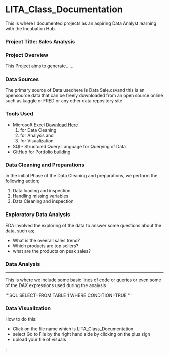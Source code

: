 # LITA_Class_Documentation
This is where I documented projects as an aspiring Data Analyst learning with the Incubation Hub.

### Project Title: Sales Analysis

### Project Overview
This Project aims to generate......

### Data Sources
The primary source of Data usedhere is Data Sale.csvand this is an opensource data that can be freely downloaded from an open source online such as kaggle or FRED or any other data repository site

### Tools Used
- Microsoft Excel [Download Here](https://www.microsoft.com) 
  1. for Data Cleaning
  2. for Analysis and
  3. for Visualization
- SQL- Structured Query Language for Querying of Data
- GitHub for Portfolio building

### Data Cleaning and Preparations
In the initial Phase of the Data Cleaning and preparations, we perform the following action;
1. Data loading and inspection
2. Handling missing variables
3. Data Cleaning and inspection

### Exploratory Data Analysis
EDA involved the exploring of the data to answer some questions about the data, such as;
- What is the oveerall sales trend?
- Which products are top sellers?
- what are the products on peak sales?

### Data Analysis
---
This is where we include some basic lines of code or queries or even some of the DAX expressions used during the analysis

'''SQL
SELECT=FROM TABLE 1
WHERE CONDITION=TRUE
'''

### Data Visualization
How to do this: 
- Click on the file name which is LITA_Class_Documentation
- select Go to File by the right hand side by clicking on the plus sign
- upload your file of visuals

; 
